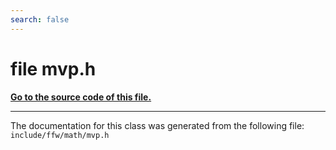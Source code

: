 ```yaml
---
search: false
---
```


# file mvp.h

**[Go to the source code of this file.](mvp_8h_source.md)**


----------------------------------------
The documentation for this class was generated from the following file: `include/ffw/math/mvp.h`

